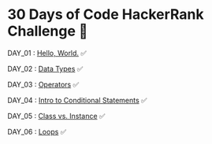 # 30 Days of Code HackerRank Challenge 🎯

DAY_01 : [Hello, World.](https://www.hackerrank.com/challenges/30-hello-world/problem?isFullScreen=true)  ✅

DAY_02 : [Data Types](https://www.hackerrank.com/challenges/30-data-types/problem?isFullScreen=true)   ✅

DAY_03 : [Operators](https://www.hackerrank.com/challenges/30-operators/problem?isFullScreen=true)  ✅

DAY_04 : [Intro to Conditional Statements](https://www.hackerrank.com/challenges/30-conditional-statements/problem?isFullScreen=true)  ✅

DAY_05 : [Class vs. Instance](https://www.hackerrank.com/challenges/30-class-vs-instance/problem?isFullScreen=true)  ✅

DAY_06 : [Loops](https://www.hackerrank.com/challenges/30-loops/problem?isFullScreen=true)  ✅
